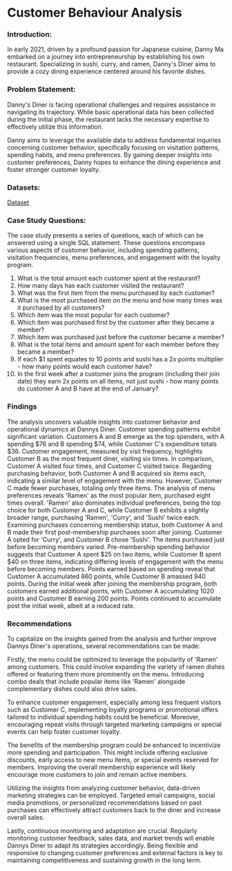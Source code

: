 # Customer Behaviour Analysis

### Introduction:
In early 2021, driven by a profound passion for Japanese cuisine, Danny Ma embarked on a journey into entrepreneurship by establishing his own restaurant. Specializing in sushi, curry, and ramen, Danny's Diner aims to provide a cozy dining experience centered around his favorite dishes.

### Problem Statement:
Danny's Diner is facing operational challenges and requires assistance in navigating its trajectory. While basic operational data has been collected during the initial phase, the restaurant lacks the necessary expertise to effectively utilize this information.

Danny aims to leverage the available data to address fundamental inquiries concerning customer behavior, specifically focusing on visitation patterns, spending habits, and menu preferences. By gaining deeper insights into customer preferences, Danny hopes to enhance the dining experience and foster stronger customer loyalty.

### Datasets:

[Dataset](https://8weeksqlchallenge.com/case-study-1/)

### Case Study Questions:
The case study presents a series of questions, each of which can be answered using a single SQL statement. These questions encompass various aspects of customer behavior, including spending patterns, visitation frequencies, menu preferences, and engagement with the loyalty program.
1. What is the total amount each customer spent at the restaurant?
2. How many days has each customer visited the restaurant?
3. What was the first item from the menu purchased by each customer?
4. What is the most purchased item on the menu and how many times was it purchased by all customers?
5. Which item was the most popular for each customer?
6. Which item was purchased first by the customer after they became a member?
7. Which item was purchased just before the customer became a member?
8. What is the total items and amount spent for each member before they became a member?
9. If each $1 spent equates to 10 points and sushi has a 2x points multiplier - how many points would each customer have?
10. In the first week after a customer joins the program (including their join date) they earn 2x points on all items, not just sushi - how many points do customer A and B have at the end of January?

### Findings

The analysis uncovers valuable insights into customer behavior and operational dynamics at Dannys Diner. Customer spending patterns exhibit significant variation. Customers A and B emerge as the top spenders, with A spending $76 and B spending $74, while Customer C's expenditure totals $36. Customer engagement, measured by visit frequency, highlights Customer B as the most frequent diner, visiting six times. In comparison, Customer A visited four times, and Customer C visited twice. Regarding purchasing behavior, both Customer A and B acquired six items each, indicating a similar level of engagement with the menu. However, Customer C made fewer purchases, totaling only three items. The analysis of menu preferences reveals 'Ramen' as the most popular item, purchased eight times overall. 'Ramen' also dominates individual preferences, being the top choice for both Customer A and C, while Customer B exhibits a slightly broader range, purchasing 'Ramen', 'Curry', and 'Sushi' twice each. Examining purchases concerning membership status, both Customer A and B made their first post-membership purchases soon after joining. Customer A opted for 'Curry', and Customer B chose 'Sushi'. The items purchased just before becoming members varied. Pre-membership spending behavior suggests that Customer A spent $25 on two items, while Customer B spent $40 on three items, indicating differing levels of engagement with the menu before becoming members. Points earned based on spending reveal that Customer A accumulated 860 points, while Customer B amassed 940 points. During the initial week after joining the membership program, both customers earned additional points, with Customer A accumulating 1020 points and Customer B earning 200 points. Points continued to accumulate post the initial week, albeit at a reduced rate.

### Recommendations

To capitalize on the insights gained from the analysis and further improve Dannys Diner's operations, several recommendations can be made:

Firstly, the menu could be optimized to leverage the popularity of 'Ramen' among customers. This could involve expanding the variety of ramen dishes offered or featuring them more prominently on the menu. Introducing combo deals that include popular items like 'Ramen' alongside complementary dishes could also drive sales.

To enhance customer engagement, especially among less frequent visitors such as Customer C, implementing loyalty programs or promotional offers tailored to individual spending habits could be beneficial. Moreover, encouraging repeat visits through targeted marketing campaigns or special events can help foster customer loyalty.

The benefits of the membership program could be enhanced to incentivize more spending and participation. This might include offering exclusive discounts, early access to new menu items, or special events reserved for members. Improving the overall membership experience will likely encourage more customers to join and remain active members.

Utilizing the insights from analyzing customer behavior, data-driven marketing strategies can be employed. Targeted email campaigns, social media promotions, or personalized recommendations based on past purchases can effectively attract customers back to the diner and increase overall sales.

Lastly, continuous monitoring and adaptation are crucial. Regularly monitoring customer feedback, sales data, and market trends will enable Dannys Diner to adapt its strategies accordingly. Being flexible and responsive to changing customer preferences and external factors is key to maintaining competitiveness and sustaining growth in the long term.
